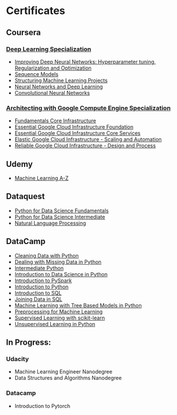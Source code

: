 # Certificates

## Coursera
### [Deep Learning Specialization](https://github.com/KevinThomas441/Data-Science-Projects/blob/master/Certificates/Coursera/Coursera%20-%20Deep%20Learning%20Specialization.pdf)
- [Improving Deep Neural Networks: Hyperparameter tuning, Regularization and Optimization](https://github.com/KevinThomas441/Data-Science-Projects/blob/master/Certificates/Coursera/Coursera%20-%20Improving%20Deep%20Neural%20Networks%20Hyperparameter%20tuning%2C%20Regularization%20and%20Optimization.pdf)
- [Sequence Models](https://github.com/KevinThomas441/Data-Science-Projects/blob/master/Certificates/Coursera/Coursera%20-%20Sequence%20Models.pdf)
- [Structuring Machine Learning Projects](https://github.com/KevinThomas441/Data-Science-Projects/blob/master/Certificates/Coursera/Coursera%20-%20Structuring%20Machine%20Learning%20Projects.pdf)
- [Neural Networks and Deep Learning](https://github.com/KevinThomas441/Data-Science-Projects/blob/master/Certificates/Coursera/Coursera%20-%20Neural%20Networks%20and%20Deep%20Learning.pdf)
- [Convolutional Neural Networks](https://github.com/KevinThomas441/Data-Science-Projects/blob/master/Certificates/Coursera/Coursera%20-%20Convolutional%20Neural%20Networks.pdf)

### [Architecting with Google Compute Engine Specialization](https://github.com/KevinThomas441/Data-Science-Projects/blob/master/Certificates/Coursera/Coursera%20-%20Architecting%20with%20Google%20Compute%20Engine.pdf)
- [Fundamentals Core Infrastructure](https://github.com/KevinThomas441/Data-Science-Projects/blob/master/Certificates/Coursera/Coursera%20-%20Google%20Cloud%20Platform%20-%20Fundamentals%20Core%20Infrastructure.pdf)
- [Essential Google Cloud Infrastructure Foundation](https://github.com/KevinThomas441/Data-Science-Projects/blob/master/Certificates/Coursera/Coursera%20-%20Essential%20Google%20Cloud%20Infrastructure%20Foundation.pdf)
- [Essential Google Cloud Infrastructure Core Services](https://github.com/KevinThomas441/Data-Science-Projects/blob/master/Certificates/Coursera/Coursera%20-%20Essential%20Google%20Cloud%20Infrastructure%20-%20Core%20Services.pdf)
- [Elastic Google Cloud Infrastructure - Scaling and Automation](https://github.com/KevinThomas441/Data-Science-Projects/blob/master/Certificates/Coursera/Coursera%20-%20Elastic%20Google%20Cloud%20Infrastructure%20-%20Scaling%20and%20Automation.pdf)
- [Reliable Google Cloud Infrastructure - Design and Process](https://github.com/KevinThomas441/Data-Science-Projects/blob/master/Certificates/Coursera/Coursera%20-%20Reliable%20Google%20Cloud%20Infrastructure%20-%20Design%20and%20Process.pdf)

## Udemy
- [Machine Learning A-Z](https://github.com/KevinThomas441/Data-Science-Projects/blob/master/Certificates/Udemy/Udemy%20-%20Machine%20Learning%20A-Z.pdf)

## Dataquest
- [Python for Data Science Fundamentals](https://github.com/KevinThomas441/Data-Science-Projects/blob/master/Certificates/Dataquest/Dataquest%20-%20Python%20for%20Data%20Science%20Fundamentals.pdf)
- [Python for Data Science Intermediate](https://github.com/KevinThomas441/Data-Science-Projects/blob/master/Certificates/Dataquest/Dataquest%20-%20Python%20for%20Data%20Science%20Intermediate.pdf)
- [Natural Language Processing](https://github.com/KevinThomas441/Data-Science-Projects/blob/master/Certificates/Dataquest/Dataquest%20-%20Natural%20Language%20Processing.pdf)

## DataCamp
- [Cleaning Data with Python](https://github.com/KevinThomas441/Data-Science-Projects/blob/master/Certificates/Datacamp/Datacamp%20-%20Cleaning%20Data%20with%20Python.pdf)
- [Dealing with Missing Data in Python](https://github.com/KevinThomas441/Data-Science-Projects/blob/master/Certificates/Datacamp/Datacamp%20-%20Dealing%20with%20Missing%20Data%20in%20Python.pdf)
- [Intermediate Python](https://github.com/KevinThomas441/Data-Science-Projects/blob/master/Certificates/Datacamp/Datacamp%20-%20Intermediate%20Python.pdf)
- [Introduction to Data Science in Python](https://github.com/KevinThomas441/Data-Science-Projects/blob/master/Certificates/Datacamp/Datacamp%20-%20Introduction%20to%20Data%20Science%20in%20Python.pdf)
- [Introduction to PySpark](https://github.com/KevinThomas441/Data-Science-Projects/blob/master/Certificates/Datacamp/Datacamp%20-%20Introduction%20to%20PySpark.pdf)
- [Introduction to Python](https://github.com/KevinThomas441/Data-Science-Projects/blob/master/Certificates/Datacamp/Datacamp%20-%20Introduction%20to%20Python.pdf)
- [Introduction to SQL](https://github.com/KevinThomas441/Data-Science-Projects/blob/master/Certificates/Datacamp/Datacamp%20-%20Introduction%20to%20SQL.pdf)
- [Joining Data in SQL](https://github.com/KevinThomas441/Data-Science-Projects/blob/master/Certificates/Datacamp/Datacamp%20-%20Joining%20Data%20in%20SQL.pdf)
- [Machine Learning with Tree Based Models in Python](https://github.com/KevinThomas441/Data-Science-Projects/blob/master/Certificates/Datacamp/Datacamp%20-%20Machine%20Learning%20with%20Tree%20Based%20Models%20in%20Python.pdf)
- [Preprocessing for Machine Learning](https://github.com/KevinThomas441/Data-Science-Projects/blob/master/Certificates/Datacamp/Datacamp%20-%20Preprocessing%20for%20Machine%20Learning.pdf)
- [Supervised Learning with scikit-learn](https://github.com/KevinThomas441/Data-Science-Projects/blob/master/Certificates/Datacamp/Datacamp%20-%20Supervised%20Learning%20with%20scikit-learn.pdf)
- [Unsupervised Learning in Python](https://github.com/KevinThomas441/Data-Science-Projects/blob/master/Certificates/Datacamp/Datacamp%20-%20Unsupervised%20Learning%20in%20Python.pdf)

## In Progress:

### Udacity
- Machine Learning Engineer Nanodegree
- Data Structures and Algorithms Nanodegree

### Datacamp
- Introduction to Pytorch

